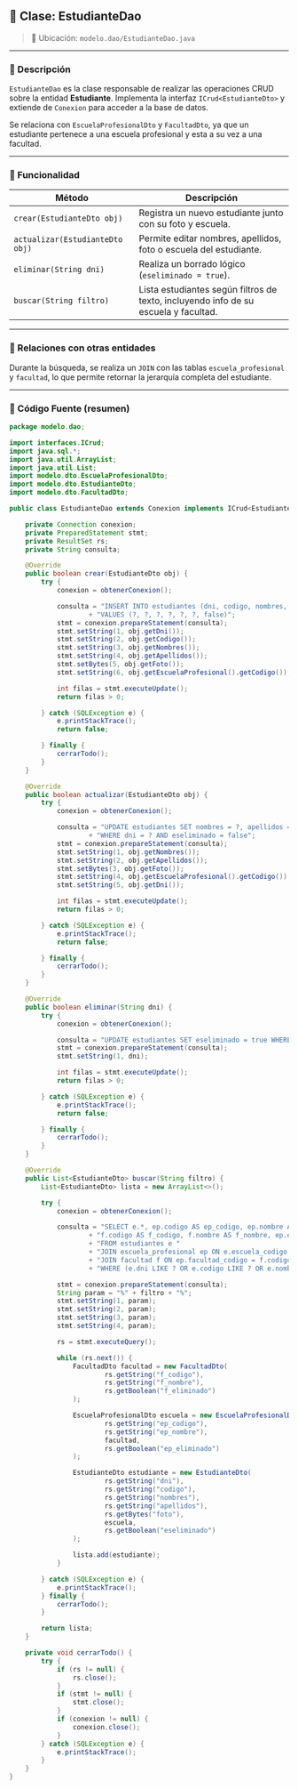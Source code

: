 ## 📄 Clase: EstudianteDao

> 📁 Ubicación: `modelo.dao/EstudianteDao.java`

---

### 🧩 Descripción

`EstudianteDao` es la clase responsable de realizar las operaciones CRUD sobre la entidad **Estudiante**. Implementa la interfaz `ICrud<EstudianteDto>` y extiende de `Conexion` para acceder a la base de datos.

Se relaciona con `EscuelaProfesionalDto` y `FacultadDto`, ya que un estudiante pertenece a una escuela profesional y esta a su vez a una facultad.

---

### 📌 Funcionalidad

| Método                          | Descripción                                                                         |
| ------------------------------- | ----------------------------------------------------------------------------------- |
| `crear(EstudianteDto obj)`      | Registra un nuevo estudiante junto con su foto y escuela.                           |
| `actualizar(EstudianteDto obj)` | Permite editar nombres, apellidos, foto o escuela del estudiante.                   |
| `eliminar(String dni)`          | Realiza un borrado lógico (`eseliminado = true`).                                   |
| `buscar(String filtro)`         | Lista estudiantes según filtros de texto, incluyendo info de su escuela y facultad. |

---

### 🧬 Relaciones con otras entidades

Durante la búsqueda, se realiza un `JOIN` con las tablas `escuela_profesional` y `facultad`, lo que permite retornar la jerarquía completa del estudiante.

---

### 🧾 Código Fuente (resumen)

```java
package modelo.dao;

import interfaces.ICrud;
import java.sql.*;
import java.util.ArrayList;
import java.util.List;
import modelo.dto.EscuelaProfesionalDto;
import modelo.dto.EstudianteDto;
import modelo.dto.FacultadDto;

public class EstudianteDao extends Conexion implements ICrud<EstudianteDto> {

    private Connection conexion;
    private PreparedStatement stmt;
    private ResultSet rs;
    private String consulta;

    @Override
    public boolean crear(EstudianteDto obj) {
        try {
            conexion = obtenerConexion();

            consulta = "INSERT INTO estudiantes (dni, codigo, nombres, apellidos, foto, escuela_codigo, eseliminado) "
                    + "VALUES (?, ?, ?, ?, ?, ?, false)";
            stmt = conexion.prepareStatement(consulta);
            stmt.setString(1, obj.getDni());
            stmt.setString(2, obj.getCodigo());
            stmt.setString(3, obj.getNombres());
            stmt.setString(4, obj.getApellidos());
            stmt.setBytes(5, obj.getFoto());
            stmt.setString(6, obj.getEscuelaProfesional().getCodigo());

            int filas = stmt.executeUpdate();
            return filas > 0;

        } catch (SQLException e) {
            e.printStackTrace();
            return false;

        } finally {
            cerrarTodo();
        }
    }

    @Override
    public boolean actualizar(EstudianteDto obj) {
        try {
            conexion = obtenerConexion();

            consulta = "UPDATE estudiantes SET nombres = ?, apellidos = ?, foto = ?, escuela_codigo = ? "
                    + "WHERE dni = ? AND eseliminado = false";
            stmt = conexion.prepareStatement(consulta);
            stmt.setString(1, obj.getNombres());
            stmt.setString(2, obj.getApellidos());
            stmt.setBytes(3, obj.getFoto());
            stmt.setString(4, obj.getEscuelaProfesional().getCodigo());
            stmt.setString(5, obj.getDni());

            int filas = stmt.executeUpdate();
            return filas > 0;

        } catch (SQLException e) {
            e.printStackTrace();
            return false;

        } finally {
            cerrarTodo();
        }
    }

    @Override
    public boolean eliminar(String dni) {
        try {
            conexion = obtenerConexion();

            consulta = "UPDATE estudiantes SET eseliminado = true WHERE dni = ?";
            stmt = conexion.prepareStatement(consulta);
            stmt.setString(1, dni);

            int filas = stmt.executeUpdate();
            return filas > 0;

        } catch (SQLException e) {
            e.printStackTrace();
            return false;

        } finally {
            cerrarTodo();
        }
    }

    @Override
    public List<EstudianteDto> buscar(String filtro) {
        List<EstudianteDto> lista = new ArrayList<>();

        try {
            conexion = obtenerConexion();

            consulta = "SELECT e.*, ep.codigo AS ep_codigo, ep.nombre AS ep_nombre, "
                    + "f.codigo AS f_codigo, f.nombre AS f_nombre, ep.eseliminado AS ep_eliminado, f.eseliminado AS f_eliminado "
                    + "FROM estudiantes e "
                    + "JOIN escuela_profesional ep ON e.escuela_codigo = ep.codigo "
                    + "JOIN facultad f ON ep.facultad_codigo = f.codigo "
                    + "WHERE (e.dni LIKE ? OR e.codigo LIKE ? OR e.nombres LIKE ? OR e.apellidos LIKE ?) AND e.eseliminado = false";

            stmt = conexion.prepareStatement(consulta);
            String param = "%" + filtro + "%";
            stmt.setString(1, param);
            stmt.setString(2, param);
            stmt.setString(3, param);
            stmt.setString(4, param);

            rs = stmt.executeQuery();

            while (rs.next()) {
                FacultadDto facultad = new FacultadDto(
                        rs.getString("f_codigo"),
                        rs.getString("f_nombre"),
                        rs.getBoolean("f_eliminado")
                );

                EscuelaProfesionalDto escuela = new EscuelaProfesionalDto(
                        rs.getString("ep_codigo"),
                        rs.getString("ep_nombre"),
                        facultad,
                        rs.getBoolean("ep_eliminado")
                );

                EstudianteDto estudiante = new EstudianteDto(
                        rs.getString("dni"),
                        rs.getString("codigo"),
                        rs.getString("nombres"),
                        rs.getString("apellidos"),
                        rs.getBytes("foto"),
                        escuela,
                        rs.getBoolean("eseliminado")
                );

                lista.add(estudiante);
            }

        } catch (SQLException e) {
            e.printStackTrace();
        } finally {
            cerrarTodo();
        }

        return lista;
    }

    private void cerrarTodo() {
        try {
            if (rs != null) {
                rs.close();
            }
            if (stmt != null) {
                stmt.close();
            }
            if (conexion != null) {
                conexion.close();
            }
        } catch (SQLException e) {
            e.printStackTrace();
        }
    }
}

```
